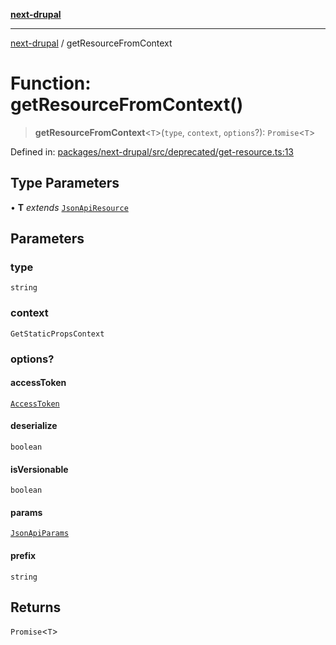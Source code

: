 [**next-drupal**](../README.md)

---

[next-drupal](../globals.md) / getResourceFromContext

# Function: getResourceFromContext()

> **getResourceFromContext**\<`T`\>(`type`, `context`, `options`?): `Promise`\<`T`\>

Defined in: [packages/next-drupal/src/deprecated/get-resource.ts:13](https://github.com/chapter-three/next-drupal/blob/e9ce3be1c38aebdcd2cc8c7ae8d8fa2dab7f46bf/packages/next-drupal/src/deprecated/get-resource.ts#L13)

## Type Parameters

• **T** _extends_ [`JsonApiResource`](../interfaces/JsonApiResource.md)

## Parameters

### type

`string`

### context

`GetStaticPropsContext`

### options?

#### accessToken

[`AccessToken`](../interfaces/AccessToken.md)

#### deserialize

`boolean`

#### isVersionable

`boolean`

#### params

[`JsonApiParams`](../type-aliases/JsonApiParams.md)

#### prefix

`string`

## Returns

`Promise`\<`T`\>
